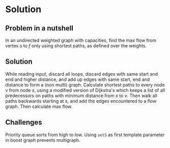 # Solution

## Problem in a nutshell

In an undirected weighted graph with capacities, find the max flow from vertex $s$ to $f$ only using shortest paths, as defined over the weights.

## Solution

While reading input, discard all loops, discard edges with same start and end and higher distance, and add up edges with same start, end and distance to form a (non multi) graph. Calculate shortest paths to every node $v$ from node $s$, using a modified version of Dijkstra's which keeps a list of all predecessors on paths with minimum distance from $s$ to $v$. Then walk all paths backwards starting at $s$, and add the edges encountered to a flow graph. Then calculate max flow.

## Challenges

Priority queue sorts from high to low. Using `setS` as first template parameter in boost graph prevents multigraph.